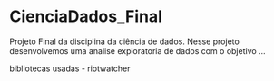 # CienciaDados_Final

Projeto Final da disciplina da ciência de dados.
Nesse projeto desenvolvemos uma analise exploratoria de dados com o objetivo ...

bibliotecas usadas
    - riotwatcher

